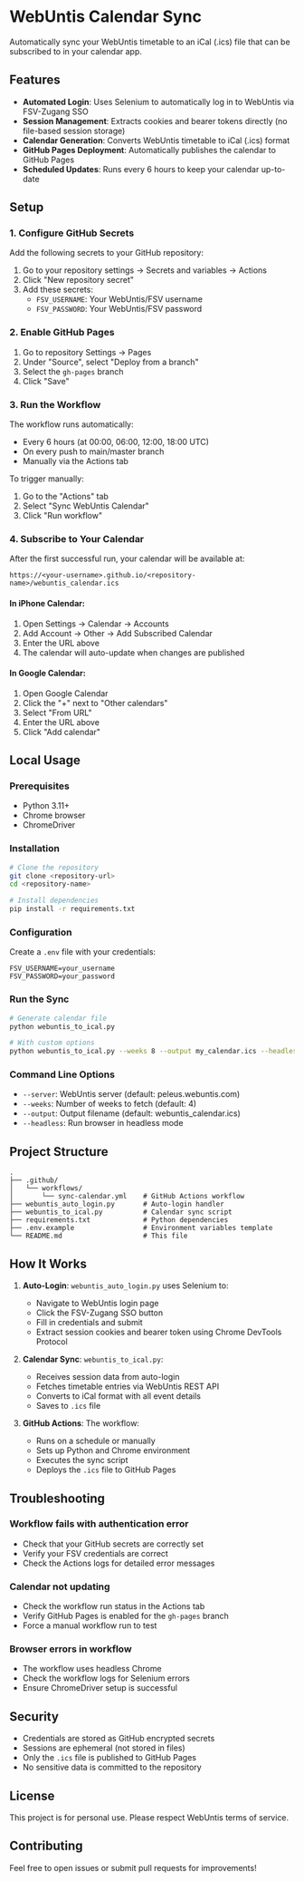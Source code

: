# WebUntis Calendar Sync

Automatically sync your WebUntis timetable to an iCal (.ics) file that can be subscribed to in your calendar app.

## Features

- **Automated Login**: Uses Selenium to automatically log in to WebUntis via FSV-Zugang SSO
- **Session Management**: Extracts cookies and bearer tokens directly (no file-based session storage)
- **Calendar Generation**: Converts WebUntis timetable to iCal (.ics) format
- **GitHub Pages Deployment**: Automatically publishes the calendar to GitHub Pages
- **Scheduled Updates**: Runs every 6 hours to keep your calendar up-to-date

## Setup

### 1. Configure GitHub Secrets

Add the following secrets to your GitHub repository:

1. Go to your repository settings → Secrets and variables → Actions
2. Click "New repository secret"
3. Add these secrets:
   - `FSV_USERNAME`: Your WebUntis/FSV username
   - `FSV_PASSWORD`: Your WebUntis/FSV password

### 2. Enable GitHub Pages

1. Go to repository Settings → Pages
2. Under "Source", select "Deploy from a branch"
3. Select the `gh-pages` branch
4. Click "Save"

### 3. Run the Workflow

The workflow runs automatically:
- Every 6 hours (at 00:00, 06:00, 12:00, 18:00 UTC)
- On every push to main/master branch
- Manually via the Actions tab

To trigger manually:
1. Go to the "Actions" tab
2. Select "Sync WebUntis Calendar"
3. Click "Run workflow"

### 4. Subscribe to Your Calendar

After the first successful run, your calendar will be available at:

```
https://<your-username>.github.io/<repository-name>/webuntis_calendar.ics
```

#### In iPhone Calendar:
1. Open Settings → Calendar → Accounts
2. Add Account → Other → Add Subscribed Calendar
3. Enter the URL above
4. The calendar will auto-update when changes are published

#### In Google Calendar:
1. Open Google Calendar
2. Click the "+" next to "Other calendars"
3. Select "From URL"
4. Enter the URL above
5. Click "Add calendar"

## Local Usage

### Prerequisites

- Python 3.11+
- Chrome browser
- ChromeDriver

### Installation

```bash
# Clone the repository
git clone <repository-url>
cd <repository-name>

# Install dependencies
pip install -r requirements.txt
```

### Configuration

Create a `.env` file with your credentials:

```env
FSV_USERNAME=your_username
FSV_PASSWORD=your_password
```

### Run the Sync

```bash
# Generate calendar file
python webuntis_to_ical.py

# With custom options
python webuntis_to_ical.py --weeks 8 --output my_calendar.ics --headless
```

### Command Line Options

- `--server`: WebUntis server (default: peleus.webuntis.com)
- `--weeks`: Number of weeks to fetch (default: 4)
- `--output`: Output filename (default: webuntis_calendar.ics)
- `--headless`: Run browser in headless mode

## Project Structure

```
.
├── .github/
│   └── workflows/
│       └── sync-calendar.yml    # GitHub Actions workflow
├── webuntis_auto_login.py       # Auto-login handler
├── webuntis_to_ical.py          # Calendar sync script
├── requirements.txt             # Python dependencies
├── .env.example                 # Environment variables template
└── README.md                    # This file
```

## How It Works

1. **Auto-Login**: `webuntis_auto_login.py` uses Selenium to:
   - Navigate to WebUntis login page
   - Click the FSV-Zugang SSO button
   - Fill in credentials and submit
   - Extract session cookies and bearer token using Chrome DevTools Protocol

2. **Calendar Sync**: `webuntis_to_ical.py`:
   - Receives session data from auto-login
   - Fetches timetable entries via WebUntis REST API
   - Converts to iCal format with all event details
   - Saves to `.ics` file

3. **GitHub Actions**: The workflow:
   - Runs on a schedule or manually
   - Sets up Python and Chrome environment
   - Executes the sync script
   - Deploys the `.ics` file to GitHub Pages

## Troubleshooting

### Workflow fails with authentication error

- Check that your GitHub secrets are correctly set
- Verify your FSV credentials are correct
- Check the Actions logs for detailed error messages

### Calendar not updating

- Check the workflow run status in the Actions tab
- Verify GitHub Pages is enabled for the `gh-pages` branch
- Force a manual workflow run to test

### Browser errors in workflow

- The workflow uses headless Chrome
- Check the workflow logs for Selenium errors
- Ensure ChromeDriver setup is successful

## Security

- Credentials are stored as GitHub encrypted secrets
- Sessions are ephemeral (not stored in files)
- Only the `.ics` file is published to GitHub Pages
- No sensitive data is committed to the repository

## License

This project is for personal use. Please respect WebUntis terms of service.

## Contributing

Feel free to open issues or submit pull requests for improvements!
